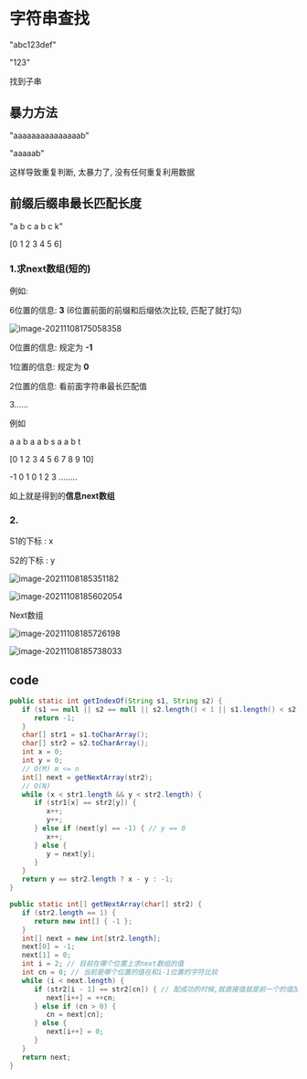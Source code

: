 # 字符串查找

"abc123def"

"123"

找到子串



## 暴力方法

"aaaaaaaaaaaaaaab"

"aaaaab"

这样导致重复判断, 太暴力了, 没有任何重复利用数据



## 前缀后缀串最长匹配长度

"a b c a b c k"

[0 1 2 3 4 5 6]



### 1.求next数组(短的)

例如:

6位置的信息: **3** (6位置前面的前缀和后缀依次比较, 匹配了就打勾)

![image-20211108175058358](https://i.loli.net/2021/11/08/pOnk7JbeLacjBA4.png)

0位置的信息: 规定为 **-1**

1位置的信息: 规定为 **0**

2位置的信息: 看前面字符串最长匹配值

3......



例如

a  a  b  a  a  b  s  a  a  b  t

[0 1 2   3  4  5  6  7  8  9 10]

-1 0 1   0  1  2  3  ........

如上就是得到的**信息next数组**

 ### 2.

S1的下标 : x

S2的下标 : y

![image-20211108185351182](https://i.loli.net/2021/11/08/zyYwVUf9jruRg1K.png)





![image-20211108185602054](https://i.loli.net/2021/11/08/8P7OvVYQFltJZGR.png)



Next数组

![image-20211108185726198](https://i.loli.net/2021/11/08/Smngj12VMUd5GpK.png)

![image-20211108185738033](https://i.loli.net/2021/11/08/Jt3fbWhgM8w6OuH.png)

## code

```java
public static int getIndexOf(String s1, String s2) {
   if (s1 == null || s2 == null || s2.length() < 1 || s1.length() < s2.length()) {
      return -1;
   }
   char[] str1 = s1.toCharArray();
   char[] str2 = s2.toCharArray();
   int x = 0;
   int y = 0;
   // O(M) m <= n
   int[] next = getNextArray(str2);
   // O(N)
   while (x < str1.length && y < str2.length) {
      if (str1[x] == str2[y]) {
         x++;
         y++;
      } else if (next[y] == -1) { // y == 0
         x++;
      } else {
         y = next[y];
      }
   }
   return y == str2.length ? x - y : -1;
}

public static int[] getNextArray(char[] str2) {
   if (str2.length == 1) {
      return new int[] { -1 };
   }
   int[] next = new int[str2.length];
   next[0] = -1;
   next[1] = 0;
   int i = 2; // 目前在哪个位置上求next数组的值
   int cn = 0; // 当前是哪个位置的值在和i-1位置的字符比较
   while (i < next.length) {
      if (str2[i - 1] == str2[cn]) { // 配成功的时候,就直接值就是前一个的值加一
         next[i++] = ++cn;
      } else if (cn > 0) {
         cn = next[cn];
      } else {
         next[i++] = 0;
      }
   }
   return next;
}
```







